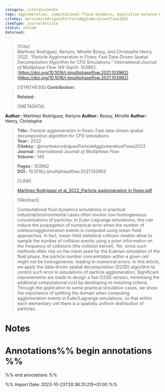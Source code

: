 ```yaml
---
category: literaturenote
tags: agglomeration, computational-fluid-dynamics, population-balance-modelling
citekey: martinezrodriguezParticleAgglomerationFlows2022
itemType: journalArticle
status: unread  
dateread:  
---
```


> [!Cite]  
> Martínez Rodríguez, Kerlyns, Mireille Bossy, and Christophe Henry. 2022. “Particle Agglomeration in Flows: Fast Data-Driven Spatial Decomposition Algorithm for CFD Simulations.” _International Journal of Multiphase Flow_ 149 (April): 103962. [https://doi.org/10.1016/j.ijmultiphaseflow.2021.103962](https://doi.org/10.1016/j.ijmultiphaseflow.2021.103962).

> [!SYNTHESIS] 
>**Contribution**::
>
>**Related**:: 
>

> [!METADATA]  
>
**Author**:: Martínez Rodríguez, Kerlyns
**Author**:: Bossy, Mireille
**Author**:: Henry, Christophe<br>
> **Title**:: Particle agglomeration in flows: Fast data-driven spatial decomposition algorithm for CFD simulations    
> **Year**:: 2022     
> **Citekey**:: @martinezrodriguezParticleAgglomerationFlows2022    
>**Journal**:: *International Journal of Multiphase Flow*    
>**Volume**:: 149    
>     
>    
>    
>     
> **Pages**:: 103962    
>**DOI**:: 10.1016/j.ijmultiphaseflow.2021.103962    
>

> [!LINK] 
>
> [Martínez Rodríguez et al_2022_Particle agglomeration in flows.pdf](file:///Users/steven/Library/CloudStorage/GoogleDrive-steven.golovkine@ul.ie/My%20Drive/bibliography/International%20Journal%20of%20Multiphase%20Flow/2022/Martínez%20Rodríguez%20et%20al_2022_Particle%20agglomeration%20in%20flows.pdf).

>[!Abstract]
>
>Computational fluid dynamics simulations in practical industrial/environmental cases often involve non-homogeneous concentrations of particles. In Euler–Lagrange simulations, this can induce the propagation of numerical error when the number of collision/agglomeration events is computed using mean-field approaches. In fact, mean-field statistical collision models allow to sample the number of collision events using a priori information on the frequency of collisions (the collision kernel). Yet, since such methods often rely on the mesh used for the Eulerian simulation of the fluid phase, the particle number concentration within a given cell might not be homogeneous, leading to numerical errors. In this article, we apply the data-driven spatial decomposition (D2SD) algorithm to control such error in simulations of particle agglomeration. Significant improvements are made to design a fast D2SD version, minimising the additional computational cost by developing re-meshing criteria. Through the application to some practical simulation cases, we show the importance of splitting the domain when computing agglomeration events in Euler/Lagrange simulations, so that within each elementary cell there is a spatially uniform distribution of particles.
>>


# Notes<br>
# Annotations%% begin annotations %%  
 
  
%% end annotations %%

%% Import Date: 2023-10-23T20:36:31.215+01:00 %%
